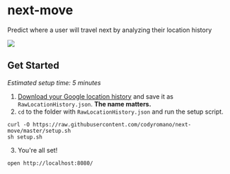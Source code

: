 # next-move
Predict where a user will travel next by analyzing their location history

![](http://i.imgur.com/PtiVvFG.gif)

## Get Started

*Estimated setup time: 5 minutes*

1. [Download your Google location history](https://takeout.google.com/settings/takeout) and save it as `RawLocationHistory.json`. **The name matters.**
2. `cd` to the folder with `RawLocationHistory.json` and run the setup script.
```
curl -O https://raw.githubusercontent.com/codyromano/next-move/master/setup.sh
sh setup.sh
```
3. You're all set!
```
open http://localhost:8080/
